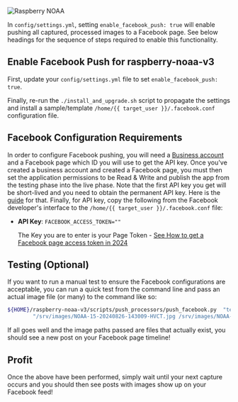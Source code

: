 ![Raspberry NOAA](../assets/header_1600_v2.png)

In `config/settings.yml`, setting `enable_facebook_push: true` will enable pushing all captured, processed
images to a Facebook page. See below headings for the sequence of steps required to enable this functionality.

## Enable Facebook Push for raspberry-noaa-v3

First, update your `config/settings.yml` file to set `enable_facebook_push: true`.

Finally, re-run the `./install_and_upgrade.sh` script to propagate the settings and install a sample/template
`/home/{{ target_user }}/.facebook.conf` configuration file.

## Facebook Configuration Requirements

In order to configure Facebook pushing, you will need a [Business account](https://www.facebook.com/business/help/1710077379203657?id=180505742745347) and a Facebook page which ID you will use to get the API key. Once you've created a business account
and created a Facebook page, you must then set the application permissions to be Read & Write and publish the app from the testing phase into the live phase. Note that the first API key you get will be short-lived and you need to obtain the permanent API key. Here is the [guide](https://elfsight.com/blog/how-to-get-facebook-access-token/#:~:text=Go%20to%20Facebook%20Developer%20account,.facebook.com%2Fapps.&text=Press%20Create%20App%20ID%20and,select%20Get%20User%20Access%20Token.) for that. Finally, for API key, copy the following from the Facebook developer's interface to the
`/home/{{ target_user }}/.facebook.conf` file:

* **API Key**: `FACEBOOK_ACCESS_TOKEN=""`

  The Key you are to enter is your Page Token - [See How to get a Facebook page access token in 2024](https://www.sociablekit.com/how-to-get-a-facebook-page-access-token/)

## Testing (Optional)

If you want to run a manual test to ensure the Facebook configurations are acceptable, you can run a quick test
from the command line and pass an actual image file (or many) to the command like so:

```bash
${HOME}/raspberry-noaa-v3/scripts/push_processors/push_facebook.py  "test annotation" \
        "/srv/images/NOAA-15-20240826-143009-HVCT.jpg /srv/images/NOAA-15-20240826-143009-sea.jpg /srv/images/NOAA-15-20240826-143009-polar-direction.png"
```

If all goes well and the image paths passed are files that actually exist, you should see a new post on your
Facebook page timeline!

## Profit

Once the above have been performed, simply wait until your next capture occurs and you should then see posts with
images show up on your Facebook feed!
